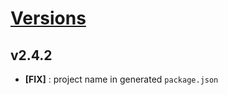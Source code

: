 # [Versions](https://github.com/Tracktor/eslint-config-react-tracktor/releases)

## v2.4.2
- **[FIX]** : project name in generated `package.json`
